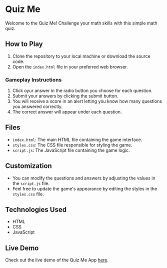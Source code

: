 # Quiz Me

Welcome to the Quiz Me! Challenge your math skills with this simple math quiz. 

## How to Play

1. Clone the repository to your local machine or download the source code.
2. Open the `index.html` file in your preferred web browser.

### Gameplay Instructions

1. Click oyur answer in the radio button you choose for each question.
2. Submit your answers by clicking the submit button.
3. You will receive a score in an alert letting you know how many questions you answered correctly.
4. The correct answer will appear under each question.

## Files

- `index.html`: The main HTML file containing the game interface.
- `styles.css`: The CSS file responsible for styling the game.
- `script.js`: The JavaScript file containing the game logic.

## Customization

- You can modify the questions and answers by adjusting the values in the `script.js` file.
- Feel free to update the game's appearance by editing the styles in the `styles.css` file.

## Technologies Used

- HTML
- CSS
- JavaScript

## Live Demo

Check out the live demo of the Quiz Me App [here](https://tylercodes-11.github.io/quizme).
